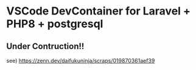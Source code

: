 # VSCode DevContainer for Laravel + PHP8 + postgresql

## Under Contruction!!

see) https://zenn.dev/daifukuninja/scraps/019870361aef39
